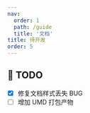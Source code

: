 ```yaml
---
nav:
  order: 1
  path: /guide
  title: '文档'
title: 待开发
order: 5
---
```


## 🚀 TODO

- [x] 修复文档样式丢失 BUG
- [ ] 增加 UMD 打包产物
